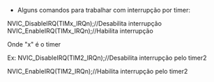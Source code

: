 - Alguns comandos para trabalhar com interrupção por timer:

NVIC_DisableIRQ(TIMx_IRQn);//Desabilita interrupção
NVIC_EnableIRQ(TIMx_IRQn);//Habilita interrupção

Onde "x" é o timer
 
Ex:
NVIC_DisableIRQ(TIM2_IRQn);//Desabilita interrupção pelo timer2

NVIC_EnableIRQ(TIM2_IRQn);//Habilita interrupção pelo timer2

